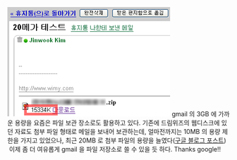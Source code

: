 <img src="20mb.png" width="369" height="248" /> gmail 의 3GB 에 가까운 용량을 요즘은 파일 보관 장소로도 활용하고 있다. 기존에 드림위즈의 웹디스크에 있던 자료도 첨부 파일 형태로 메일을 보내어 보관하는데, 얼마전까지는 10MB 의 용량 제한을 가지고 있었으나, 최근 20MB 로 첨부 파일의 용량을 늘였다([구글 블로그 포스트](http://googleblog.blogspot.com/2007/05/bigger-attachments-in-gmail.html))
 이제 좀 더 여유롭게 gmail 을 파일 저장소로 쓸 수 있을 듯 하다. Thanks google!!

